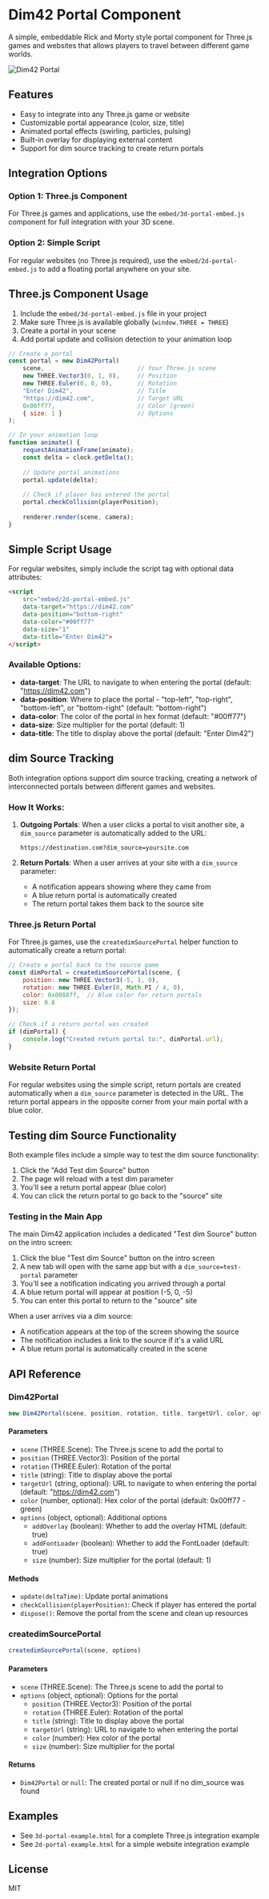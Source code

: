 # Dim42 Portal Component

A simple, embeddable Rick and Morty style portal component for Three.js games and websites that allows players to travel between different game worlds.

![Dim42 Portal](https://i.imgur.com/example.png)

## Features

- Easy to integrate into any Three.js game or website
- Customizable portal appearance (color, size, title)
- Animated portal effects (swirling, particles, pulsing)
- Built-in overlay for displaying external content
- Support for dim source tracking to create return portals

## Integration Options

### Option 1: Three.js Component

For Three.js games and applications, use the `embed/3d-portal-embed.js` component for full integration with your 3D scene.

### Option 2: Simple Script

For regular websites (no Three.js required), use the `embed/2d-portal-embed.js` to add a floating portal anywhere on your site.

## Three.js Component Usage

1. Include the `embed/3d-portal-embed.js` file in your project
2. Make sure Three.js is available globally (`window.THREE = THREE`)
3. Create a portal in your scene
4. Add portal update and collision detection to your animation loop

```javascript
// Create a portal
const portal = new Dim42Portal(
    scene,                          // Your Three.js scene
    new THREE.Vector3(0, 1, 0),     // Position
    new THREE.Euler(0, 0, 0),       // Rotation
    "Enter Dim42",                  // Title
    "https://dim42.com",            // Target URL
    0x00ff77,                       // Color (green)
    { size: 1 }                     // Options
);

// In your animation loop
function animate() {
    requestAnimationFrame(animate);
    const delta = clock.getDelta();
    
    // Update portal animations
    portal.update(delta);
    
    // Check if player has entered the portal
    portal.checkCollision(playerPosition);
    
    renderer.render(scene, camera);
}
```

## Simple Script Usage

For regular websites, simply include the script tag with optional data attributes:

```html
<script 
    src="embed/2d-portal-embed.js" 
    data-target="https://dim42.com" 
    data-position="bottom-right" 
    data-color="#00ff77"
    data-size="1"
    data-title="Enter Dim42">
</script>
```

### Available Options:

- **data-target**: The URL to navigate to when entering the portal (default: "https://dim42.com")
- **data-position**: Where to place the portal - "top-left", "top-right", "bottom-left", or "bottom-right" (default: "bottom-right")
- **data-color**: The color of the portal in hex format (default: "#00ff77")
- **data-size**: Size multiplier for the portal (default: 1)
- **data-title**: The title to display above the portal (default: "Enter Dim42")

## dim Source Tracking

Both integration options support dim source tracking, creating a network of interconnected portals between different games and websites.

### How It Works:

1. **Outgoing Portals**: When a user clicks a portal to visit another site, a `dim_source` parameter is automatically added to the URL:
   ```
   https://destination.com?dim_source=yoursite.com
   ```

2. **Return Portals**: When a user arrives at your site with a `dim_source` parameter:
   - A notification appears showing where they came from
   - A blue return portal is automatically created
   - The return portal takes them back to the source site

### Three.js Return Portal

For Three.js games, use the `createdimSourcePortal` helper function to automatically create a return portal:

```javascript
// Create a portal back to the source game
const dimPortal = createdimSourcePortal(scene, {
    position: new THREE.Vector3(-5, 1, 0),
    rotation: new THREE.Euler(0, Math.PI / 4, 0),
    color: 0x0088ff,  // Blue color for return portals
    size: 0.8
});

// Check if a return portal was created
if (dimPortal) {
    console.log("Created return portal to:", dimPortal.url);
}
```

### Website Return Portal

For regular websites using the simple script, return portals are created automatically when a `dim_source` parameter is detected in the URL. The return portal appears in the opposite corner from your main portal with a blue color.

## Testing dim Source Functionality

Both example files include a simple way to test the dim source functionality:

1. Click the "Add Test dim Source" button
2. The page will reload with a test dim parameter
3. You'll see a return portal appear (blue color)
4. You can click the return portal to go back to the "source" site

### Testing in the Main App

The main Dim42 application includes a dedicated "Test dim Source" button on the intro screen:

1. Click the blue "Test dim Source" button on the intro screen
2. A new tab will open with the same app but with a `dim_source=test-portal` parameter
3. You'll see a notification indicating you arrived through a portal
4. A blue return portal will appear at position (-5, 0, -5)
5. You can enter this portal to return to the "source" site

When a user arrives via a dim source:
- A notification appears at the top of the screen showing the source
- The notification includes a link to the source if it's a valid URL
- A blue return portal is automatically created in the scene

## API Reference

### Dim42Portal

```javascript
new Dim42Portal(scene, position, rotation, title, targetUrl, color, options)
```

#### Parameters

- `scene` (THREE.Scene): The Three.js scene to add the portal to
- `position` (THREE.Vector3): Position of the portal
- `rotation` (THREE.Euler): Rotation of the portal
- `title` (string): Title to display above the portal
- `targetUrl` (string, optional): URL to navigate to when entering the portal (default: "https://dim42.com")
- `color` (number, optional): Hex color of the portal (default: 0x00ff77 - green)
- `options` (object, optional): Additional options
  - `addOverlay` (boolean): Whether to add the overlay HTML (default: true)
  - `addFontLoader` (boolean): Whether to add the FontLoader (default: true)
  - `size` (number): Size multiplier for the portal (default: 1)

#### Methods

- `update(deltaTime)`: Update portal animations
- `checkCollision(playerPosition)`: Check if player has entered the portal
- `dispose()`: Remove the portal from the scene and clean up resources

### createdimSourcePortal

```javascript
createdimSourcePortal(scene, options)
```

#### Parameters

- `scene` (THREE.Scene): The Three.js scene to add the portal to
- `options` (object, optional): Options for the portal
  - `position` (THREE.Vector3): Position of the portal
  - `rotation` (THREE.Euler): Rotation of the portal
  - `title` (string): Title to display above the portal
  - `targetUrl` (string): URL to navigate to when entering the portal
  - `color` (number): Hex color of the portal
  - `size` (number): Size multiplier for the portal

#### Returns

- `Dim42Portal` or `null`: The created portal or null if no dim_source was found

## Examples

- See `3d-portal-example.html` for a complete Three.js integration example
- See `2d-portal-example.html` for a simple website integration example

## License

MIT
